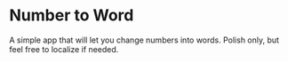 # Number to Word

A simple app that will let you change numbers into words. Polish only, but feel free to localize if needed.
